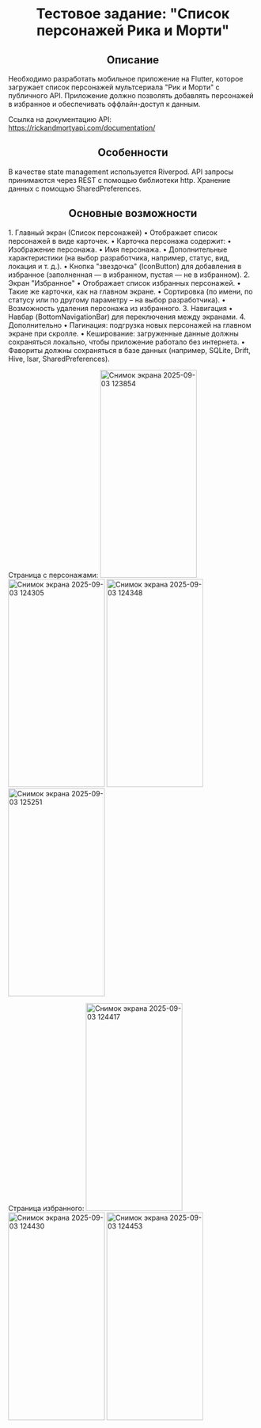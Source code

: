 <h1 align="center">Тестовое задание: "Список персонажей Рика и Морти"</h1>

<h2 align="center">Описание</h2>
Необходимо разработать мобильное приложение на Flutter, которое загружает список персонажей мультсериала "Рик и Морти" с публичного API. Приложение должно позволять добавлять персонажей в избранное и обеспечивать оффлайн-доступ к данным.

Ссылка на документацию API: https://rickandmortyapi.com/documentation/

<h2 align="center">Особенности</h2>
В качестве state management используется Riverpod. API запросы принимаются через REST с помощью библиотеки http. Хранение данных с помощью SharedPreferences. 

<h2 align="center">Основные возможности</h2>
1. Главный экран (Список персонажей)
•	Отображает список персонажей в виде карточек.
•	Карточка персонажа содержит:
•	Изображение персонажа.
•	Имя персонажа.
•	Дополнительные характеристики (на выбор разработчика, например, статус, вид, локация и т. д.).
•	Кнопка "звездочка" (IconButton) для добавления в избранное (заполненная — в избранном, пустая — не в избранном).
2. Экран "Избранное"
   •	Отображает список избранных персонажей.
   •	Такие же карточки, как на главном экране.
   •	Сортировка (по имени, по статусу или по другому параметру – на выбор разработчика).
   •	Возможность удаления персонажа из избранного.
3. Навигация
   •	Навбар (BottomNavigationBar) для переключения между экранами.
4. Дополнительно
   •	Пагинация: подгрузка новых персонажей на главном экране при скролле.
   •	Кеширование: загруженные данные должны сохраняться локально, чтобы приложение работало без интернета.
   •	Фавориты должны сохраняться в базе данных (например, SQLite, Drift, Hive, Isar, SharedPreferences).


Страница с персонажами:
<img width="195" height="420" alt="Снимок экрана 2025-09-03 123854" src="https://github.com/user-attachments/assets/da61686d-f935-438b-b932-818912a774aa" />
<img width="195" height="420" alt="Снимок экрана 2025-09-03 124305" src="https://github.com/user-attachments/assets/b5b08cbe-66ff-4818-9d8e-0a9ba4737d2c" />
<img width="195" height="420" alt="Снимок экрана 2025-09-03 124348" src="https://github.com/user-attachments/assets/e71bc425-1fb5-4056-9d57-8ec86f6affdb" />
<img width="195" height="420" alt="Снимок экрана 2025-09-03 125251" src="https://github.com/user-attachments/assets/022d3b14-aa30-4ad7-a3ce-3fed6dc5c116" />

Страница избранного:
<img width="195" height="420" alt="Снимок экрана 2025-09-03 124417" src="https://github.com/user-attachments/assets/dee412a9-acdb-49dc-8dcb-ff623b3cb71d" />
<img width="195" height="420" alt="Снимок экрана 2025-09-03 124430" src="https://github.com/user-attachments/assets/9aab99e7-04e2-455d-ac16-27a86374a948" />
<img width="195" height="420" alt="Снимок экрана 2025-09-03 124453" src="https://github.com/user-attachments/assets/2cd341b0-f057-43a0-b6c1-15b86c7201b6" />
